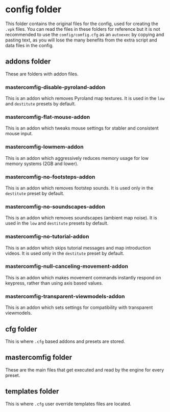 # config folder

This folder contains the original files for the config, used for creating the `.vpk` files. You can read the files in these folders for reference but it is not recommended to use the `comfig/comfig.cfg` as an `autoexec` by copying and pasting text, as you will lose the many benefits from the extra script and data files in the config.

## addons folder

These are folders with addon files.

### mastercomfig-disable-pyroland-addon

This is an addon which removes Pyroland map textures. It is used in the `low` and `destitute` presets by default.

### mastercomfig-flat-mouse-addon

This is an addon which tweaks mouse settings for stabler and consistent mouse input.

### mastercomfig-lowmem-addon

This is an addon which aggressively reduces memory usage for low memory systems (2GB and lower).

### mastercomfig-no-footsteps-addon

This is an addon which removes footstep sounds. It is used only in the `destitute` preset by default.

### mastercomfig-no-soundscapes-addon

This is an addon which removes soundscapes (ambient map noise). It is used in the `low` and `destitute` presets by default.

### mastercomfig-no-tutorial-addon

This is an addon which skips tutorial messages and map introduction videos. It is used only in the `destitute` preset by default.

### mastercomfig-null-canceling-movement-addon

This is an addon which makes movement commands instantly respond on keypress, rather than using axis based values.

### mastercomfig-transparent-viewmodels-addon

This is an addon which sets settings for compatibility with transparent viewmodels.

## cfg folder

This is where `.cfg` based addons and presets are stored.

## mastercomfig folder

These are the main files that get executed and read by the engine for every preset.

## templates folder

This is where `.cfg` user override templates files are located.
